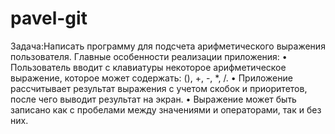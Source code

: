 # pavel-git
Задача:Написать программу для подсчета арифметического выражения пользователя.
Главные особенности реализации приложения:
•	Пользователь вводит с клавиатуры некоторое арифметическое выражение, которое может содержать: (), +, -, *, /.
•	Приложение рассчитывает результат выражения с учетом скобок и приоритетов, после чего выводит результат на экран.
•	Выражение может быть записано как с пробелами между значениями и операторами, так и без них.
